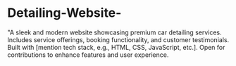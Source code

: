 # Detailing-Website-
"A sleek and modern website showcasing premium car detailing services. Includes service offerings, booking functionality, and customer testimonials. Built with [mention tech stack, e.g., HTML, CSS, JavaScript, etc.]. Open for contributions to enhance features and user experience.
